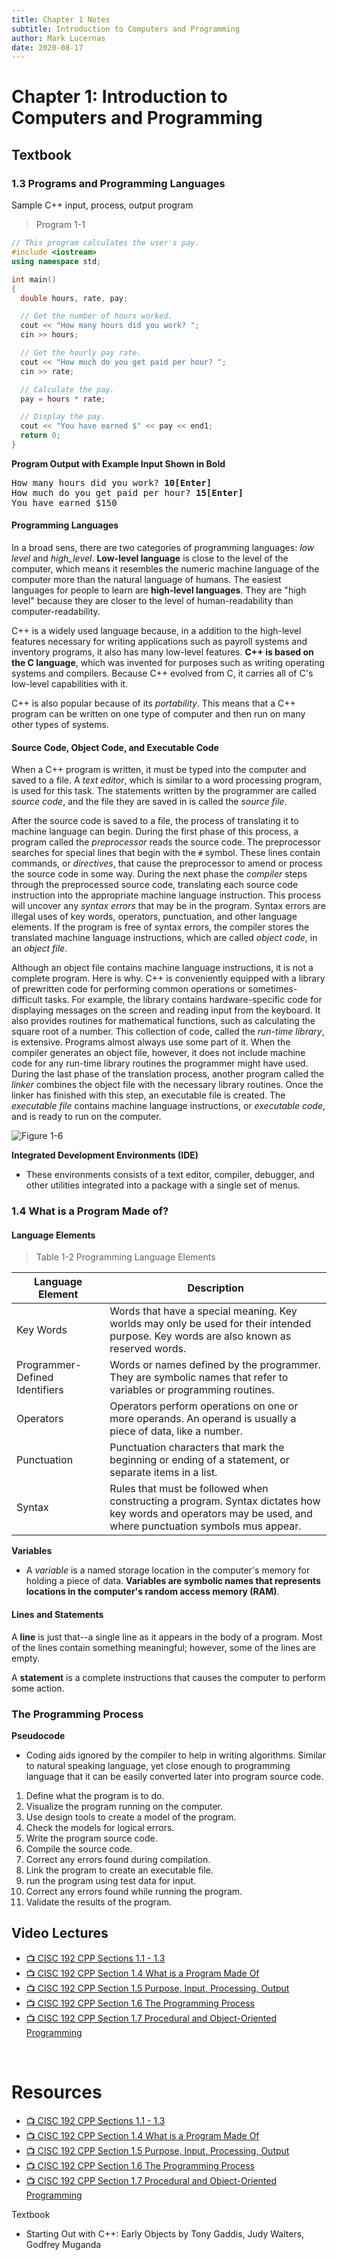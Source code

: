 ```yaml
---
title: Chapter 1 Notes
subtitle: Introduction to Computers and Programming
author: Mark Lucernas
date: 2020-08-17
---
```



# Chapter 1: Introduction to Computers and Programming

## Textbook

### 1.3 Programs and Programming Languages

Sample C++ input, process, output program

> Program 1-1

```cpp
// This program calculates the user's pay.
#include <iostream>
using namespace std;

int main()
{
  double hours, rate, pay;

  // Get the number of hours worked.
  cout << "How many hours did you work? ";
  cin >> hours;

  // Get the hourly pay rate.
  cout << "How much do you get paid per hour? ";
  cin >> rate;

  // Calculate the pay.
  pay = hours * rate;

  // Display the pay.
  cout << "You have earned $" << pay << end1;
  return 0;
}
```

**Program Output with Example Input Shown in Bold**
<pre>
How many hours did you work? <b>10[Enter]</b>
How much do you get paid per hour? <b>15[Enter]</b>
You have earned $150
</pre>

#### Programming Languages

In a broad sens, there are two categories of programming languages: _low level_
and _high_level_. **Low-level language** is close to the level of the computer,
which means it resembles the numeric machine language of the computer more than
the natural language of humans. The easiest languages for people to learn are
**high-level languages**. They are "high level" because they are closer to the
level of human-readability than computer-readability.

C++ is a widely used language because, in a addition to the high-level features
necessary for writing applications such as payroll systems and inventory
programs, it also has many low-level features. **C++ is based on the C
language**, which was invented for purposes such as writing operating systems
and compilers. Because C++ evolved from C, it carries all of C's low-level
capabilities with it.

C++ is also popular because of its _portability_. This means that a C++ program
can be written on one type of computer and then run on many other types of
systems.

#### Source Code, Object Code, and Executable Code

When a C++ program is written, it must be typed into the computer and saved to a
file.  A _text editor_, which is similar to a word processing program, is used
for this task. The statements written by the programmer are called _source
code_, and the file they are saved in is called the _source file_.

After the source code is saved to a file, the process of translating it to
machine language can begin.  During the first phase of this process, a program
called the _preprocessor_ reads the source code. The preprocessor searches for
special lines that begin with the `#` symbol. These lines contain commands, or
_directives_, that cause the preprocessor to amend or process the source code in
some way. During the next phase the _compiler_ steps through the preprocessed
source code, translating each source code instruction into the appropriate
machine language instruction. This process will uncover any _syntax errors_ that
may be in the program. Syntax errors are illegal uses of key words, operators,
punctuation, and other language elements. If the program is free of syntax
errors, the compiler stores the translated machine language instructions, which
are called _object code_, in an _object file_.

Although an object file contains machine language instructions, it is not a
complete program. Here is why. C++ is conveniently equipped with a library of
prewritten code for performing common operations or sometimes-difficult tasks.
For example, the library contains hardware-specific code for displaying messages
on the screen and reading input from the keyboard.  It also provides routines
for mathematical functions, such as calculating the square root of a number.
This collection of code, called the _run-time library_, is extensive.  Programs
almost always use some part of it.  When the compiler generates an object file,
however, it does not include machine code for any run-time library routines the
programmer might have used. During the last phase of the translation process,
another program called the _linker_ combines the object file with the necessary
library routines. Once the linker has finished with this step, an executable
file is created. The _executable file_ contains machine language instructions,
or _executable code_, and is ready to run on the computer.

![Figure 1-6](../../../../../files/fall-2020/CISC-192/chapter-1/figure_1-6.png)

<a name="integrated-development-environments-term">**Integrated Development Environments (IDE)**</a>

- These environments consists of a text editor, compiler, debugger, and other
  utilities integrated into a package with a single set of menus.


### 1.4 What is a Program Made of?

#### Language Elements

> Table 1-2 Programming Language Elements

| Language Element               | Description                                                                                                                                                 |
|--------------------------------|-------------------------------------------------------------------------------------------------------------------------------------------------------------|
| Key Words                      | Words that have a special meaning. Key worlds may only be used for their intended purpose. Key words are also known as reserved words.                      |
| Programmer-Defined Identifiers | Words or names defined by the programmer. They are symbolic names that refer to variables or programming routines.                                          |
| Operators                      | Operators perform operations on one or more operands. An operand is usually a piece of data, like a number.                                                 |
| Punctuation                    | Punctuation characters that mark the beginning or ending of a statement, or separate items in a list.                                                       |
| Syntax                         | Rules that must be followed when constructing a program. Syntax dictates how key words and operators may be used, and where punctuation symbols mus appear. |

<a name="variables-term">**Variables**</a>

- A _variable_ is a named storage location in the computer's memory for holding
  a piece of data. **Variables are symbolic names that represents locations in
  the computer's random access memory (RAM)**.


#### Lines and Statements

A **line** is just that--a single line as it appears in the body of a program.
Most of the lines contain something meaningful; however, some of the lines are
empty.

A **statement** is a complete instructions that causes the computer to perform
some action.


### The Programming Process

<a name="pseudocode-term">**Pseudocode**</a>

- Coding aids ignored by the compiler to help in writing algorithms. Similar to
  natural speaking language, yet close enough to programming language that it
  can be easily converted later into program source code.


1. Define what the program is to do.
2. Visualize the program running on the computer.
3. Use design tools to create a model of the program.
4. Check the models for logical errors.
5. Write the program source code.
6. Compile the source code.
7. Correct any errors found during compilation.
8. Link the program to create an executable file.
9. run the program using test data for input.
10. Correct any errors found while running the program.
11. Validate the results of the program.


## Video Lectures

- [📺 CISC 192 CPP Sections 1.1 - 1.3](https://www.youtube.com/watch?v=A0J3kgf-TLw)
- [📺 CISC 192 CPP Section 1.4 What is a Program Made Of](https://www.youtube.com/watch?v=SsNzFXgggIg)
- [📺 CISC 192 CPP Section 1.5 Purpose, Input, Processing, Output](https://www.youtube.com/watch?v=51uWnPDjIIE)
- [📺 CISC 192 CPP Section 1.6 The Programming Process](https://www.youtube.com/watch?v=f_wvPJBeo-c)
- [📺 CISC 192 CPP Section 1.7 Procedural and Object-Oriented Programming](https://www.youtube.com/watch?v=GhzTpLj4coA)


<br>

# Resources

- [📺 CISC 192 CPP Sections 1.1 - 1.3](https://www.youtube.com/watch?v=A0J3kgf-TLw)
- [📺 CISC 192 CPP Section 1.4 What is a Program Made Of](https://www.youtube.com/watch?v=SsNzFXgggIg)
- [📺 CISC 192 CPP Section 1.5 Purpose, Input, Processing, Output](https://www.youtube.com/watch?v=51uWnPDjIIE)
- [📺 CISC 192 CPP Section 1.6 The Programming Process](https://www.youtube.com/watch?v=f_wvPJBeo-c)
- [📺 CISC 192 CPP Section 1.7 Procedural and Object-Oriented Programming](https://www.youtube.com/watch?v=GhzTpLj4coA)


Textbook

- Starting Out with C++: Early Objects by Tony Gaddis, Judy Walters, Godfrey
  Muganda

